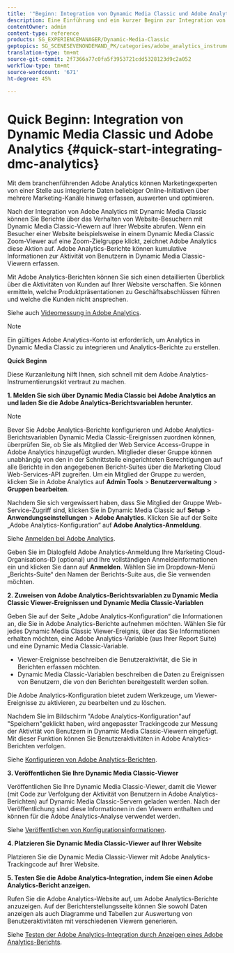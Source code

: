 ```yaml
---
title: '"Beginn: Integration von Dynamic Media Classic und Adobe Analytics"'
description: Eine Einführung und ein kurzer Beginn zur Integration von Dynamic Media Classic und Adobe Analytics, um Ihnen dabei zu helfen, sich schnell aufzumachen.
contentOwner: admin
content-type: reference
products: SG_EXPERIENCEMANAGER/Dynamic-Media-Classic
geptopics: SG_SCENESEVENONDEMAND_PK/categories/adobe_analytics_instrumentation_kit
translation-type: tm+mt
source-git-commit: 2f7366a77c0fa5f3953721cdd5328123d9c2a052
workflow-type: tm+mt
source-wordcount: '671'
ht-degree: 45%

---
```



# Quick Beginn: Integration von Dynamic Media Classic und Adobe Analytics {#quick-start-integrating-dmc-analytics}

Mit dem branchenführenden Adobe Analytics können Marketingexperten von einer Stelle aus integrierte Daten beliebiger Online-Initiativen über mehrere Marketing-Kanäle hinweg erfassen, auswerten und optimieren.

Nach der Integration von Adobe Analytics mit Dynamic Media Classic können Sie Berichte über das Verhalten von Website-Besuchern mit Dynamic Media Classic-Viewern auf Ihrer Website abrufen. Wenn ein Besucher einer Website beispielsweise in einem Dynamic Media Classic Zoom-Viewer auf eine Zoom-Zielgruppe klickt, zeichnet Adobe Analytics diese Aktion auf. Adobe Analytics-Berichte können kumulative Informationen zur Aktivität von Benutzern in Dynamic Media Classic-Viewern erfassen.

Mit Adobe Analytics-Berichten können Sie sich einen detaillierten Überblick über die Aktivitäten von Kunden auf Ihrer Website verschaffen. Sie können ermitteln, welche Produktpräsentationen zu Geschäftsabschlüssen führen und welche die Kunden nicht ansprechen.

Siehe auch [Videomessung in Adobe Analytics](https://experienceleague.adobe.com/docs/media-analytics/using/media-overview.html).

>[!NOTE]
>
>Ein gültiges Adobe Analytics-Konto ist erforderlich, um Analytics in Dynamic Media Classic zu integrieren und Analytics-Berichte zu erstellen.

**Quick Beginn**

Diese Kurzanleitung hilft Ihnen, sich schnell mit dem Adobe Analytics-Instrumentierungskit vertraut zu machen.

**1. Melden Sie sich über Dynamic Media Classic bei Adobe Analytics an und laden Sie die Adobe Analytics-Berichtsvariablen herunter.**

>[!NOTE]
>
>Bevor Sie Adobe Analytics-Berichte konfigurieren und Adobe Analytics-Berichtsvariablen Dynamic Media Classic-Ereignissen zuordnen können, überprüfen Sie, ob Sie als Mitglied der Web Service Access-Gruppe in Adobe Analytics hinzugefügt wurden. Mitglieder dieser Gruppe können unabhängig von den in der Schnittstelle eingerichteten Berechtigungen auf alle Berichte in den angegebenen Bericht-Suites über die Marketing Cloud Web-Services-API zugreifen. Um ein Mitglied der Gruppe zu werden, klicken Sie in Adobe Analytics auf **Admin Tools** > **Benutzerverwaltung** > **Gruppen bearbeiten**.

Nachdem Sie sich vergewissert haben, dass Sie Mitglied der Gruppe Web-Service-Zugriff sind, klicken Sie in Dynamic Media Classic auf **Setup** > **Anwendungseinstellungen** > **Adobe Analytics**. Klicken Sie auf der Seite „Adobe Analytics-Konfiguration“ auf **Adobe Analytics-Anmeldung**.

Siehe [Anmelden bei Adobe Analytics](log-analytics.md#log_in_to_adobe_analytics).

Geben Sie im Dialogfeld Adobe Analytics-Anmeldung Ihre Marketing Cloud-Organisations-ID (optional) und Ihre vollständigen Anmeldeinformationen ein und klicken Sie dann auf **Anmelden**. Wählen Sie im Dropdown-Menü „Berichts-Suite“ den Namen der Berichts-Suite aus, die Sie verwenden möchten.

**2. Zuweisen von Adobe Analytics-Berichtsvariablen zu Dynamic Media Classic Viewer-Ereignissen und Dynamic Media Classic-Variablen**

Geben Sie auf der Seite „Adobe Analytics-Konfiguration“ die Informationen an, die Sie in Adobe Analytics-Berichte aufnehmen möchten. Wählen Sie für jedes Dynamic Media Classic Viewer-Ereignis, über das Sie Informationen erhalten möchten, eine Adobe Analytics-Variable (aus Ihrer Report Suite) und eine Dynamic Media Classic-Variable.

* Viewer-Ereignisse beschreiben die Benutzeraktivität, die Sie in Berichten erfassen möchten.
* Dynamic Media Classic-Variablen beschreiben die Daten zu Ereignissen von Benutzern, die von den Berichten bereitgestellt werden sollen.

Die Adobe Analytics-Konfiguration bietet zudem Werkzeuge, um Viewer-Ereignisse zu aktivieren, zu bearbeiten und zu löschen.

Nachdem Sie im Bildschirm &quot;Adobe Analytics-Konfiguration&quot;auf &quot;Speichern&quot;geklickt haben, wird angepasster Trackingcode zur Messung der Aktivität von Benutzern in Dynamic Media Classic-Viewern eingefügt. Mit dieser Funktion können Sie Benutzeraktivitäten in Adobe Analytics-Berichten verfolgen. 

Siehe [Konfigurieren von Adobe Analytics-Berichten](configuring-analytics-reports.md#configuring_adobe_analytics_reports).

**3. Veröffentlichen Sie Ihre Dynamic Media Classic-Viewer**

Veröffentlichen Sie Ihre Dynamic Media Classic-Viewer, damit die Viewer (mit Code zur Verfolgung der Aktivität von Benutzern in Adobe Analytics-Berichten) auf Dynamic Media Classic-Servern geladen werden. Nach der Veröffentlichung sind diese Informationen in den Viewern enthalten und können für die Adobe Analytics-Analyse verwendet werden. 

Siehe [Veröffentlichen von Konfigurationsinformationen](publishing-analytics-configuration-information.md#publishing_adobe_analytics_configuration_information).

**4. Platzieren Sie Dynamic Media Classic-Viewer auf Ihrer Website**

Platzieren Sie die Dynamic Media Classic-Viewer mit Adobe Analytics-Trackingcode auf Ihrer Website.

**5. Testen Sie die Adobe Analytics-Integration, indem Sie einen Adobe Analytics-Bericht anzeigen.**

Rufen Sie die Adobe Analytics-Website auf, um Adobe Analytics-Berichte anzuzeigen. Auf der Berichterstellungsseite können Sie sowohl Daten anzeigen als auch Diagramme und Tabellen zur Auswertung von Benutzeraktivitäten mit verschiedenen Viewern generieren. 

Siehe [Testen der Adobe Analytics-Integration durch Anzeigen eines Adobe Analytics-Berichts](testing-integration-viewing-analytics-report.md#testing_the_integration_by_viewing_an_adobe_analytics_report).
